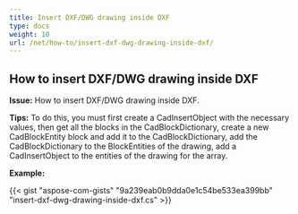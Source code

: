 ```yaml
---
title: Insert DXF/DWG drawing inside DXF
type: docs
weight: 10
url: /net/how-to/insert-dxf-dwg-drawing-inside-dxf/
---
```


## **How to insert DXF/DWG drawing inside DXF**

**Issue:** How to insert DXF/DWG drawing inside DXF.

**Tips:** To do this, you must first create a CadInsertObject with the necessary values, then get all the blocks in the CadBlockDictionary, create a new CadBlockEntity block and add it to the CadBlockDictionary, add the CadBlockDictionary to the BlockEntities of the drawing, add a CadInsertObject to the entities of the drawing for the array.

**Example:**

{{< gist "aspose-com-gists" "9a239eab0b9dda0e1c54be533ea399bb" "insert-dxf-dwg-drawing-inside-dxf.cs" >}}